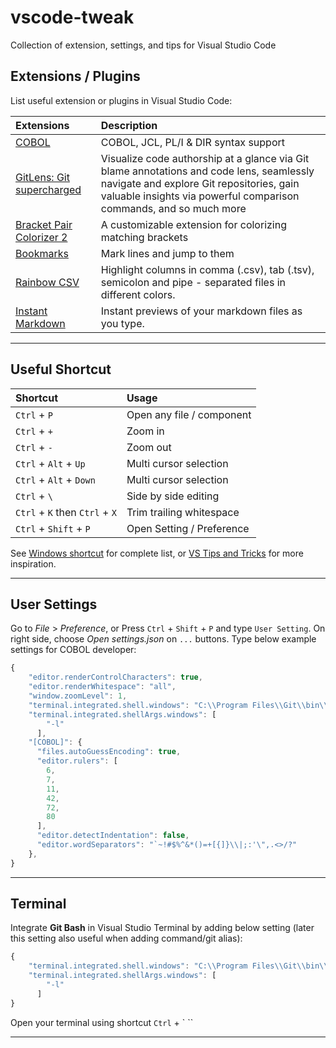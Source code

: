 # vscode-tweak
Collection of extension, settings, and tips for Visual Studio Code

## Extensions / Plugins
List useful extension or plugins in Visual Studio Code:

| Extensions | Description|
|:--------|:-----------------|
| [COBOL](https://marketplace.visualstudio.com/items?itemName=bitlang.cobol) | COBOL, JCL, PL/I & DIR syntax support |
| [GitLens: Git supercharged](https://marketplace.visualstudio.com/items?itemName=eamodio.gitlens) | Visualize code authorship at a glance via Git blame annotations and code lens, seamlessly navigate and explore Git repositories, gain valuable insights via powerful comparison commands, and so much more |
| [Bracket Pair Colorizer 2](https://marketplace.visualstudio.com/items?itemName=CoenraadS.bracket-pair-colorizer-2c) | A customizable extension for colorizing matching brackets |
| [Bookmarks](https://marketplace.visualstudio.com/items?itemName=alefragnani.Bookmarksc) | Mark lines and jump to them |
| [Rainbow CSV](https://marketplace.visualstudio.com/items?itemName=mechatroner.rainbow-csv) | Highlight columns in comma (.csv), tab (.tsv), semicolon and pipe - separated files in different colors. |
| [Instant Markdown](https://marketplace.visualstudio.com/items?itemName=dbankier.vscode-instant-markdown) | Instant previews of your markdown files as you type. |

---
## Useful Shortcut

| Shortcut | Usage|
|:--------|:-----------------|
| `Ctrl` + `P` | Open any file / component |
| `Ctrl` + `+` | Zoom in |
| `Ctrl` + `-` | Zoom out |
| `Ctrl` + `Alt` + `Up` | Multi cursor selection |
| `Ctrl` + `Alt` + `Down` | Multi cursor selection |
| `Ctrl` + `\` | Side by side editing |
| `Ctrl` + `K` then `Ctrl` + `X` | Trim trailing whitespace |
| `Ctrl` + `Shift` + `P` | Open Setting / Preference |

See [Windows shortcut](https://code.visualstudio.com/shortcuts/keyboard-shortcuts-windows.pdf) for complete list,
or [VS Tips and Tricks](https://code.visualstudio.com/docs/getstarted/tips-and-tricks) for more inspiration.

---
## User Settings

Go to *File* > *Preference*, or
Press `Ctrl` + `Shift` + `P` and type `User Setting`. On right side, choose *Open settings.json* on `...` buttons.
Type below example settings for COBOL developer:

```javascript
{
    "editor.renderControlCharacters": true,
    "editor.renderWhitespace": "all",
    "window.zoomLevel": 1,
    "terminal.integrated.shell.windows": "C:\\Program Files\\Git\\bin\\bash.exe",
    "terminal.integrated.shellArgs.windows": [
        "-l"
      ],
    "[COBOL]": {
      "files.autoGuessEncoding": true,
      "editor.rulers": [
        6,
        7,
        11,
        42,
        72,
        80
      ],
      "editor.detectIndentation": false,
      "editor.wordSeparators": "`~!#$%^&*()=+[{]}\\|;:'\",.<>/?"
    },
}
```

---
## Terminal
Integrate **Git Bash** in Visual Studio Terminal by adding below setting (later this setting also useful when adding command/git alias):

```javascript
{
    "terminal.integrated.shell.windows": "C:\\Program Files\\Git\\bin\\bash.exe",
    "terminal.integrated.shellArgs.windows": [
        "-l"
      ]
}
```

Open your terminal using shortcut `Ctrl` + ` ``

---

